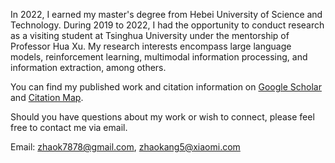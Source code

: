 In 2022, I earned my master's degree from Hebei University of Science and Technology. During 2019 to 2022, I had the opportunity to conduct research as a visiting student at Tsinghua University under the mentorship of Professor Hua Xu. My research interests encompass large language models, reinforcement learning, multimodal information processing, and information extraction, among others. 

You can find my published work and citation information on [Google Scholar](https://scholar.google.com/citations?user=nIHlVdMAAAAJ) and [Citation Map](_pages/includes/citation_map.html).

Should you have questions about my work or wish to connect, please feel free to contact me via email.

Email: zhaok7878@gmail.com, zhaokang5@xiaomi.com
